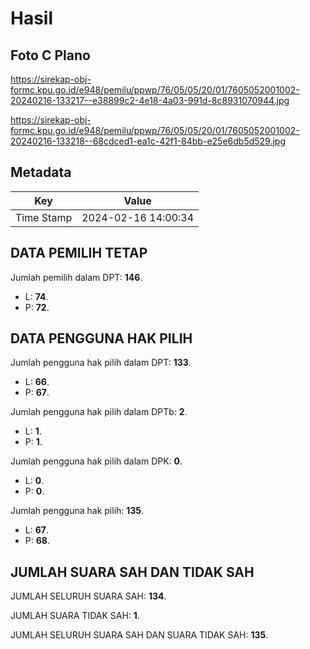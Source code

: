 # Hasil

## Foto C Plano

https://sirekap-obj-formc.kpu.go.id/e948/pemilu/ppwp/76/05/05/20/01/7605052001002-20240216-133217--e38899c2-4e18-4a03-991d-8c8931070944.jpg

https://sirekap-obj-formc.kpu.go.id/e948/pemilu/ppwp/76/05/05/20/01/7605052001002-20240216-133218--68cdced1-ea1c-42f1-84bb-e25e6db5d529.jpg


## Metadata

| Key        | Value               |
| ---------- | ------------------- |
| Time Stamp | 2024-02-16 14:00:34 |


## DATA PEMILIH TETAP

Jumlah pemilih dalam DPT: **146**.
 * L: **74**.
 * P: **72**.

## DATA PENGGUNA HAK PILIH

Jumlah pengguna hak pilih dalam DPT: **133**.
 * L: **66**.
 * P: **67**.

Jumlah pengguna hak pilih dalam DPTb: **2**.
 * L: **1**.
 * P: **1**.

Jumlah pengguna hak pilih dalam DPK: **0**.
 * L: **0**.
 * P: **0**.

Jumlah pengguna hak pilih: **135**.
 * L: **67**.
 * P: **68**.

## JUMLAH SUARA SAH DAN TIDAK SAH

JUMLAH SELURUH SUARA SAH: **134**.

JUMLAH SUARA TIDAK SAH: **1**.

JUMLAH SELURUH SUARA SAH DAN SUARA TIDAK SAH: **135**.


